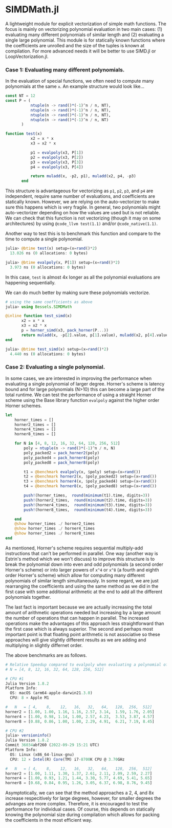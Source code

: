 # SIMDMath.jl

A lightweight module for explicit vectorization of simple math functions. The focus is mainly on vectorizing polynomial evaluation in two main cases: (1) evaluating many different polynomials of similar length and (2) evaluating a single large polynomial.
This module is for statically known functions where the coefficients are unrolled and the size of the tuples is known at compilation. For more advanced needs it will be better to use SIMD.jl or LoopVectorization.jl.

### Case 1: Evaluating many different polynomials.

In the evaluation of special functions, we often need to compute many polynomials at the same `x`. An example structure would look like...
```julia
const NT = 12
const P = (
           ntuple(n -> rand()*(-1)^n / n, NT),
           ntuple(n -> rand()*(-1)^n / n, NT),
           ntuple(n -> rand()*(-1)^n / n, NT),
           ntuple(n -> rand()*(-1)^n / n, NT)
       )

function test(x)
           x2 = x * x
           x3 = x2 * x

           p1 = evalpoly(x3, P[1])
           p2 = evalpoly(x3, P[2])
           p3 = evalpoly(x3, P[3])
           p4 = evalpoly(x3, P[4])

           return muladd(x, -p2, p1), muladd(x2, p4, -p3)
       end
```
This structure is advantageous for vectorizing as `p1`, `p2`, `p3`, and `p4` are independent, require same number of evaluations, and coefficients are statically known.
However, we are relying on the auto-vectorizer to make sure this happens which is very fragile. In general, two polynomials might auto-vectorizer depending on how the values are used but is not reliable.
We can check that this function is not vectorizing (though it may on some architectures) by using `@code_llvm test(1.1)` and/or `@code_native(1.1)`.

Another way to test this is to benchmark this function and compare to the time to compute a single polynomial.
```julia
julia> @btime test(x) setup=(x=rand()*2)
  13.026 ns (0 allocations: 0 bytes)

julia> @btime evalpoly(x, P[1]) setup=(x=rand()*2)
  3.973 ns (0 allocations: 0 bytes)
```
In this case, `test` is almost 4x longer as all the polynomial evaluations are happening sequentially.

We can do much better by making sure these polynomials vectorize.
```julia
# using the same coefficients as above
julia> using Bessels.SIMDMath

@inline function test_simd(x)
       x2 = x * x
       x3 = x2 * x
       p = horner_simd(x3, pack_horner(P...))
       return muladd(x, -p[2].value, p[1].value), muladd(x2, p[4].value, -p[3].value)
end

julia> @btime test_simd(x) setup=(x=rand()*2)
  4.440 ns (0 allocations: 0 bytes)
```

### Case 2: Evaluating a single polynomial.

In some cases, we are interested in improving the performance when evaluating a single polynomial of larger degree. Horner's scheme is latency bound and for large polynomials (N>10) this can become a large part of the total runtime. We can test the performance of using a straight Horner scheme using the Base library function `evalpoly` against the higher order Horner schemes.
```julia
let
    horner_times = []
    horner2_times = []
    horner4_times = []
    horner8_times = []

    for N in [4, 8, 12, 16, 32, 64, 128, 256, 512]
        poly = ntuple(n -> rand()*(-1)^n / n, N)
        poly_packed2 = pack_horner2(poly)
        poly_packed4 = pack_horner4(poly)
        poly_packed8 = pack_horner8(poly)

        t1 = @benchmark evalpoly(x, $poly) setup=(x=rand())
        t2 = @benchmark horner2(x, $poly_packed2) setup=(x=rand())
        t3 = @benchmark horner4(x, $poly_packed4) setup=(x=rand())
        t4 = @benchmark horner8(x, $poly_packed8) setup=(x=rand())

        push!(horner_times,  round(minimum(t1).time, digits=3))
        push!(horner2_times,  round(minimum(t2).time, digits=3))
        push!(horner4_times,  round(minimum(t3).time, digits=3))
        push!(horner8_times,  round(minimum(t4).time, digits=3))

    end
    @show horner_times ./ horner2_times
    @show horner_times ./ horner4_times
    @show horner_times ./ horner8_times
end
```

As mentioned, Horner's scheme requires sequential multiply-add instructions that can't be performed in parallel. One way (another way is Estrin's method which we won't discuss) to improve this structure is to break the polynomial down into even and odd polynomials (a second order Horner's scheme) or into larger powers of `x^4` or `x^8` (a fourth and eighth order Horner's scheme) which allow for computing many different polynomials of similar length simultaneously. In some regard, we are just rearranging the coefficients and using the same method as we did in the first case with some additional arithmetic at the end to add all the different polynomials together.

The last fact is important because we are actually increasing the total amount of arithmetic operations needed but increasing by a large amount the number of operations that can happen in parallel. The increased operations make the advantages of this approach less straightforward than the first case which is always superior. The second and perhaps most important point is that floating point arithmetic is not associative so these approaches will give slightly different results as we are adding and multiplying in slightly differnet order.

The above benchmarks are as follows.
```julia
# Relative Speedup compared to evalpoly when evaluating a polynomial of N degree
# N = [4, 8, 12, 16, 32, 64, 128, 256, 512]

# CPU #1
Julia Version 1.8.2
Platform Info:
  OS: macOS (arm64-apple-darwin21.3.0)
  CPU: 8 × Apple M1

#   N   = [ 4,    8,    12,   16,   32,   64,   128,  256,  512]
horner2 = [1.00, 1.00, 1.16, 1.16, 2.57, 3.14,  1.59, 1.76, 2.05]
horner4 = [1.00, 0.98, 1.14, 1.00, 2.57, 4.23,  3.53, 3.87, 4.57]
horner8 = [0.88, 0.86, 1.00, 1.00, 2.29, 4.91,  6.21, 7.19, 8.45]

# CPU #2
julia> versioninfo()
Julia Version 1.8.2
Commit 36034abf260 (2022-09-29 15:21 UTC)
Platform Info:
  OS: Linux (x86_64-linux-gnu)
  CPU: 12 × Intel(R) Core(TM) i7-8700K CPU @ 3.70GHz

#   N   = [ 4,    8,    12,   16,   32,   64,   128,  256,  512]
horner2 = [1.00, 1.11, 1.30, 1.37, 2.61, 2.11, 2.09, 2.59, 2.27]
horner4 = [1.00, 0.93, 1.21, 1.44, 3.30, 5.77, 4.69, 5.41, 5.65]
horner8 = [0.68, 0.84, 0.95, 1.26, 3.05, 6.37, 6.98, 8.76, 9.45]
```
Asymptotically, we can see that the method approaches a 2, 4, and 8x increase respecitively for large degrees, however, for smaller degrees the advanges are more complex. Therefore, it is encouraged to test the performance for individual cases. Of course, this depends on statically knowing the polynomial size during compilation which allows for packing the coefficients in the most efficient way.
